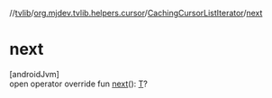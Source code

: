 //[tvlib](../../../index.md)/[org.mjdev.tvlib.helpers.cursor](../index.md)/[CachingCursorListIterator](index.md)/[next](next.md)

# next

[androidJvm]\
open operator override fun [next](next.md)(): [T](index.md)?
